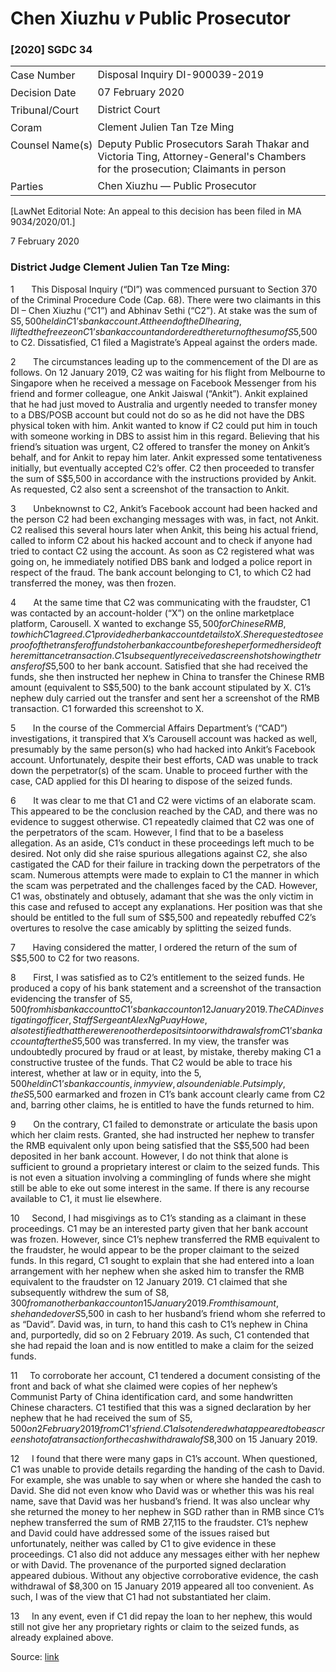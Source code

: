 <style>.footnotes::before { content: "Footnotes:"; }</style>
# Chen Xiuzhu _v_ Public Prosecutor  

### \[2020\] SGDC 34

<table id="info-table"><tbody><tr class="info-row"><td class="txt-label" style="padding: 4px 0px; white-space: nowrap" valign="top">Case Number</td><td class="txt-body">Disposal Inquiry DI-900039-2019</td></tr><tr class="info-row"><td class="txt-label" style="padding: 4px 0px; white-space: nowrap" valign="top">Decision Date</td><td class="txt-body">07 February 2020</td></tr><tr class="info-row"><td class="txt-label" style="padding: 4px 0px; white-space: nowrap" valign="top">Tribunal/Court</td><td class="txt-body">District Court</td></tr><tr class="info-row"><td class="txt-label" style="padding: 4px 0px; white-space: nowrap" valign="top">Coram</td><td class="txt-body">Clement Julien Tan Tze Ming</td></tr><tr class="info-row"><td class="txt-label" style="padding: 4px 0px; white-space: nowrap" valign="top">Counsel Name(s)</td><td class="txt-body">Deputy Public Prosecutors Sarah Thakar and Victoria Ting, Attorney-General's Chambers for the prosecution; Claimants in person</td></tr><tr class="info-row"><td class="txt-label" style="padding: 4px 0px; white-space: nowrap" valign="top">Parties</td><td class="txt-body">Chen Xiuzhu — Public Prosecutor</td></tr></tbody></table>

\[LawNet Editorial Note: An appeal to this decision has been filed in MA 9034/2020/01.\]

7 February 2020

### District Judge Clement Julien Tan Tze Ming:

1       This Disposal Inquiry (“DI”) was commenced pursuant to Section 370 of the Criminal Procedure Code (Cap. 68). There were two claimants in this DI – Chen Xiuzhu (“C1”) and Abhinav Sethi (“C2”). At stake was the sum of S$5,500 held in C1’s bank account. At the end of the DI hearing, I lifted the freeze on C1’s bank account and ordered the return of the sum of S$5,500 to C2. Dissatisfied, C1 filed a Magistrate’s Appeal against the orders made.

2       The circumstances leading up to the commencement of the DI are as follows. On 12 January 2019, C2 was waiting for his flight from Melbourne to Singapore when he received a message on Facebook Messenger from his friend and former colleague, one Ankit Jaiswal (“Ankit”). Ankit explained that he had just moved to Australia and urgently needed to transfer money to a DBS/POSB account but could not do so as he did not have the DBS physical token with him. Ankit wanted to know if C2 could put him in touch with someone working in DBS to assist him in this regard. Believing that his friend’s situation was urgent, C2 offered to transfer the money on Ankit’s behalf, and for Ankit to repay him later. Ankit expressed some tentativeness initially, but eventually accepted C2’s offer. C2 then proceeded to transfer the sum of S$5,500 in accordance with the instructions provided by Ankit. As requested, C2 also sent a screenshot of the transaction to Ankit.

3       Unbeknownst to C2, Ankit’s Facebook account had been hacked and the person C2 had been exchanging messages with was, in fact, not Ankit. C2 realised this several hours later when Ankit, this being his actual friend, called to inform C2 about his hacked account and to check if anyone had tried to contact C2 using the account. As soon as C2 registered what was going on, he immediately notified DBS bank and lodged a police report in respect of the fraud. The bank account belonging to C1, to which C2 had transferred the money, was then frozen.

4       At the same time that C2 was communicating with the fraudster, C1 was contacted by an account-holder (“X”) on the online marketplace platform, Carousell. X wanted to exchange S$5,500 for Chinese RMB, to which C1 agreed. C1 provided her bank account details to X. She requested to see proof of the transfer of funds to her bank account before she performed her side of the remittance transaction. C1 subsequently received a screenshot showing the transfer of S$5,500 to her bank account. Satisfied that she had received the funds, she then instructed her nephew in China to transfer the Chinese RMB amount (equivalent to S$5,500) to the bank account stipulated by X. C1’s nephew duly carried out the transfer and sent her a screenshot of the RMB transaction. C1 forwarded this screenshot to X.

5       In the course of the Commercial Affairs Department’s (“CAD”) investigations, it transpired that X’s Carousell account was hacked as well, presumably by the same person(s) who had hacked into Ankit’s Facebook account. Unfortunately, despite their best efforts, CAD was unable to track down the perpetrator(s) of the scam. Unable to proceed further with the case, CAD applied for this DI hearing to dispose of the seized funds.

6       It was clear to me that C1 and C2 were victims of an elaborate scam. This appeared to be the conclusion reached by the CAD, and there was no evidence to suggest otherwise. C1 repeatedly claimed that C2 was one of the perpetrators of the scam. However, I find that to be a baseless allegation. As an aside, C1’s conduct in these proceedings left much to be desired. Not only did she raise spurious allegations against C2, she also castigated the CAD for their failure in tracking down the perpetrators of the scam. Numerous attempts were made to explain to C1 the manner in which the scam was perpetrated and the challenges faced by the CAD. However, C1 was, obstinately and obtusely, adamant that she was the only victim in this case and refused to accept any explanations. Her position was that she should be entitled to the full sum of S$5,500 and repeatedly rebuffed C2’s overtures to resolve the case amicably by splitting the seized funds.

7       Having considered the matter, I ordered the return of the sum of S$5,500 to C2 for two reasons.

8       First, I was satisfied as to C2’s entitlement to the seized funds. He produced a copy of his bank statement and a screenshot of the transaction evidencing the transfer of S$5,500 from his bank account to C1’s bank account on 12 January 2019. The CAD investigating officer, Staff Sergeant Alex Ng Puay Howe, also testified that there were no other deposits into or withdrawals from C1’s bank account after the S$5,500 was transferred. In my view, the transfer was undoubtedly procured by fraud or at least, by mistake, thereby making C1 a constructive trustee of the funds. That C2 would be able to trace his interest, whether at law or in equity, into the $5,500 held in C1’s bank account is, in my view, also undeniable. Put simply, the S$5,500 earmarked and frozen in C1’s bank account clearly came from C2 and, barring other claims, he is entitled to have the funds returned to him.

9       On the contrary, C1 failed to demonstrate or articulate the basis upon which her claim rests. Granted, she had instructed her nephew to transfer the RMB equivalent only upon being satisfied that the S$5,500 had been deposited in her bank account. However, I do not think that alone is sufficient to ground a proprietary interest or claim to the seized funds. This is not even a situation involving a commingling of funds where she might still be able to eke out some interest in the same. If there is any recourse available to C1, it must lie elsewhere.

10     Second, I had misgivings as to C1’s standing as a claimant in these proceedings. C1 may be an interested party given that her bank account was frozen. However, since C1’s nephew transferred the RMB equivalent to the fraudster, he would appear to be the proper claimant to the seized funds. In this regard, C1 sought to explain that she had entered into a loan arrangement with her nephew when she asked him to transfer the RMB equivalent to the fraudster on 12 January 2019. C1 claimed that she subsequently withdrew the sum of S$8,300 from another bank account on 15 January 2019. From this amount, she handed over S$5,500 in cash to her husband’s friend whom she referred to as “David”. David was, in turn, to hand this cash to C1’s nephew in China and, purportedly, did so on 2 February 2019. As such, C1 contended that she had repaid the loan and is now entitled to make a claim for the seized funds.

11     To corroborate her account, C1 tendered a document consisting of the front and back of what she claimed were copies of her nephew’s Communist Party of China identification card, and some handwritten Chinese characters. C1 testified that this was a signed declaration by her nephew that he had received the sum of S$5,500 on 2 February 2019 from C1’s friend. C1 also tendered what appeared to be a screenshot of a transaction for the cash withdrawal of S$8,300 on 15 January 2019.

12     I found that there were many gaps in C1’s account. When questioned, C1 was unable to provide details regarding the handing of the cash to David. For example, she was unable to say when or where she handed the cash to David. She did not even know who David was or whether this was his real name, save that David was her husband’s friend. It was also unclear why she returned the money to her nephew in SGD rather than in RMB since C1’s nephew transferred the sum of RMB 27,115 to the fraudster. C1’s nephew and David could have addressed some of the issues raised but unfortunately, neither was called by C1 to give evidence in these proceedings. C1 also did not adduce any messages either with her nephew or with David. The provenance of the purported signed declaration appeared dubious. Without any objective corroborative evidence, the cash withdrawal of $8,300 on 15 January 2019 appeared all too convenient. As such, I was of the view that C1 had not substantiated her claim.

13     In any event, even if C1 did repay the loan to her nephew, this would still not give her any proprietary rights or claim to the seized funds, as already explained above.


Source: [link](https://www.lawnet.sg:443/lawnet/web/lawnet/free-resources?p_p_id=freeresources_WAR_lawnet3baseportlet&p_p_lifecycle=1&p_p_state=normal&p_p_mode=view&_freeresources_WAR_lawnet3baseportlet_action=openContentPage&_freeresources_WAR_lawnet3baseportlet_docId=%2FJudgment%2F24143-SSP.xml)